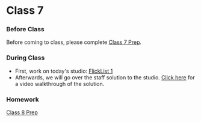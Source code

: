 # Class 7

### Before Class
Before coming to class, please complete [Class 7 Prep](../class7-prep).

### During Class
* First, work on today's studio: [FlickList 1](../studios/flicklist-1)
* Afterwards, we will go over the staff solution to the studio. [Click here][solution-vid] for a video walkthrough of the solution.

### Homework
[Class 8 Prep](../class8-prep)


[solution-vid]: https://youtu.be/elnqgp3J2Ow
